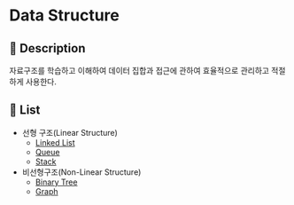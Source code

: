 # Data Structure

## :book: Description

자료구조를 학습하고 이해하여 데이터 집합과 접근에 관하여 효율적으로 관리하고 적절하게 사용한다.

## :pencil: List 

- 선형 구조(Linear Structure)
  - [Linked List](./LinkedList)
  - [Queue](./Queue)
  - [Stack](./Stack)
- 비선형구조(Non-Linear Structure)
  - [Binary Tree](./BinaryTree)
  - [Graph](./Graph)
